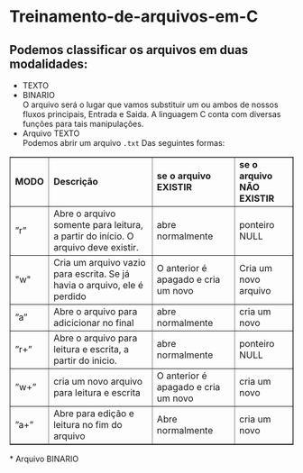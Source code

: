 # Treinamento-de-arquivos-em-C
## Podemos classificar os arquivos em duas modalidades:
* TEXTO
* BINARIO
<br>O arquivo será o lugar que vamos substituir um ou ambos de nossos fluxos principais, Entrada e Saida.
A linguagem C conta com diversas funções para tais manipulações.
* Arquivo TEXTO<br>
Podemos abrir um arquivo `.txt` Das seguintes formas:
<table border="1">
<tr>
<td><b>MODO</b></td>
<td><b>Descrição</b></td>
<td><b>se o arquivo EXISTIR</b></td>
<td><b>se o arquivo NÃO EXISTIR</b></td>
</tr>
<tr>
<td>”r”</td>
<td>Abre o arquivo somente para leitura, a partir do início. O arquivo deve existir.</td>
<td>abre normalmente</td>
<td>ponteiro NULL</td>
<tr>
<td>"w"</td>
<td>Cria um arquivo vazio para escrita. Se já havia o arquivo, ele é perdido</td>
<td>O anterior é apagado e cria um novo</td>
<td>Cria um novo arquivo</td>
</tr>
<tr>
<td>”a”</td>
<td>Abre o arquivo para adicicionar no final</td>
<td>abre normalmente</td>
<td>cria um novo</td>
</tr>
<tr>
<td>”r+”</td>
<td>Abre o arquivo para leitura e escrita, a partir do inicio.</td>
<td>abre normalmente</td>
<td>ponteiro NULL</td>
</tr>  
 <tr>
<td>”w+”</td>
<td>cria um novo arquivo para leitura e escrita</td>
<td>O anterior é apagado e cria um novo</td>
<td>cria um novo</td>
</tr>
  <tr>
<td>”a+”</td>
<td>Abre para edição e leitura no fim do arquivo</td>
<td>Abre normalmente</td>
<td>cria um novo</td>
</tr>  
</table>
* Arquivo BINARIO
       
        
